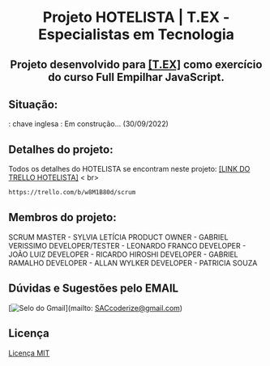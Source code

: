 #  <h1 align="center">Projeto HOTELISTA | T.EX - Especialistas em Tecnologia</h1>



<h2 align="center"> Projeto desenvolvido para <a href="https://www.texperts.com.br/" target="_blank"/>[T.EX]</a> como exercício do curso Full Empilhar JavaScript.</h2>

##  Situação:
: chave inglesa : Em construção... (30/09/2022)

##  Detalhes do projeto:

Todos os detalhes do HOTELISTA se encontram neste projeto: <a href="https://trello.com/b/w8M1B80d/scrum" target="_blank"/>[LINK DO TRELLO HOTELISTA]</a> < br>
~~~html
https://trello.com/b/w8M1B80d/scrum
~~~

##  Membros do projeto:
SCRUM MASTER - SYLVIA LETÍCIA
PRODUCT OWNER - GABRIEL VERISSIMO
DEVELOPER/TESTER - LEONARDO FRANCO
DEVELOPER - JOÃO LUIZ
DEVELOPER - RICARDO HIROSHI
DEVELOPER - GABRIEL RAMALHO
DEVELOPER - ALLAN WYLKER
DEVELOPER - PATRICIA SOUZA

##  Dúvidas e Sugestões pelo EMAIL
[![ Selo do Gmail ](https://img.shields.io/badge/-SACcoderize@gmail.com-c14438?style=flat-square&logo=Gmail&logoColor=white&link=mailto:SACcoderize@gmail.com)](mailto: SACcoderize@gmail.com)

##  Licença
[ Licença MIT ](https://choosealicense.com/licenses/mit/)